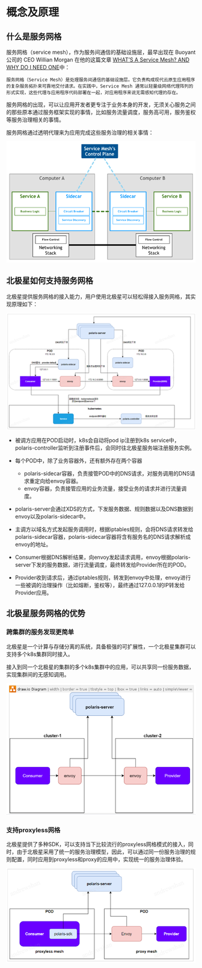 # 概念及原理

## 什么是服务网格

服务网格（service mesh），作为服务间通信的基础设施层，最早出现在 Buoyant 公司的 CEO Willian Morgan 在他的这篇文章 [WHAT’S A Service Mesh? AND WHY DO I NEED ONE](https://buoyant.io/2017/04/25/whats-a-service-mesh-and-why-do-i-need-one/)中：

```
服务网格（Service Mesh）是处理服务间通信的基础设施层。它负责构成现代云原生应用程序的复杂服务拓扑来可靠地交付请求。在实践中，Service Mesh 通常以轻量级网络代理阵列的形式实现，这些代理与应用程序代码部署在一起，对应用程序来说无需感知代理的存在。
```

服务网格的出现，可以让应用开发者更专注于业务本身的开发，无须关心服务之间的那些原本通过服务框架实现的事情，比如服务流量调度，服务高可用，服务鉴权等服务治理相关的事情。

服务网格通过透明代理来为应用完成这些服务治理的相关事情：

![](service-mesh-arch.png)

## 北极星如何支持服务网格

北极星提供服务网格的接入能力，用户使用北极星可以轻松得接入服务网格，其实现原理如下：

![](polaris-mesh-arch.png)

- 被调方应用在POD启动时，k8s会自动将pod ip注册到k8s service中，polaris-controller监听到注册事件后，会同时往北极星服务端注册服务实例。

- 每个POD中，除了业务容器外，还有额外存在两个容器
  - polaris-sidecar容器，负责接管POD中的DNS请求，对服务调用的DNS请求重定向给envoy容器。
  - envoy容器，负责接管应用的业务流量，接受业务的请求并进行流量调度。

- polaris-server会通过XDS的方式，下发服务数据、规则数据以及DNS数据到envoy以及polaris-sidecar中。

- 主调方以域名方式发起服务调用时，根据iptables规则，会将DNS请求转发给polaris-sidecar容器，polaris-sidecar容器将含有服务名的DNS请求解析成envoy的地址。

- Consumer根据DNS解析结果，向envoy发起请求调用，envoy根据polaris-server下发的服务数据，进行流量调度，最终转发给Provider所在的POD。

- Provider收到请求后，通过iptables规则，转发到envoy中处理，envoy进行一些被调的治理操作（比如熔断，鉴权等），最终通过127.0.0.1的IP转发给Provider应用。


## 北极星服务网格的优势

### 跨集群的服务发现更简单

北极星是一个计算与存储分离的系统，具备极强的可扩展性，一个北极星集群可以支持多个k8s集群同时接入。

接入到同一个北极星的集群的多个k8s集群中的应用，可以共享同一份服务数据，实现集群间的无感知调用。

![](multi-cluster-arch.png)

### 支持proxyless网格

北极星提供了多种SDK，可以支持当下比较流行的proxyless网格模式的接入，同时，由于北极星采用了统一的服务治理模型，因此，可以通过同一份服务治理的规则配置，同时应用到proxyless和proxy的应用中，实现统一的服务治理体验。

![](proxyless-mesh-arch.png)